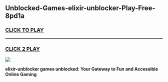 
## Unblocked-Games-elixir-unblocker-Play-Free-8pd1a
<h3>
<a href="https://premium76.site?title=elixir-unblocker&ref=21A">CLICK TO PLAY</a></h3>
<hr>

<h3>
<a href="https://premium76.site?title=elixir-unblocker&ref=21A">CLICK 2 PLAY</a>
  
</h3>

<a href="https://premium76.site?title=elixir-unblocker&ref=21A"><img src="https://clearcache.store/games.png"></a>


**elixir-unblocker games unblocked: Your Gateway to Fun and Accessible Online Gaming**
